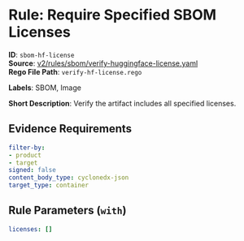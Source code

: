 # Rule: Require Specified SBOM Licenses

**ID**: `sbom-hf-license`  
**Source**: [v2/rules/sbom/verify-huggingface-license.yaml](https://github.com/scribe-public/sample-policies/v2/rules/sbom/verify-huggingface-license.yaml)  
**Rego File Path**: `verify-hf-license.rego`  

**Labels**: SBOM, Image

**Short Description**: Verify the artifact includes all specified licenses.

## Evidence Requirements

```yaml
filter-by:
- product
- target
signed: false
content_body_type: cyclonedx-json
target_type: container
```
## Rule Parameters (`with`)

```yaml
licenses: []
```
